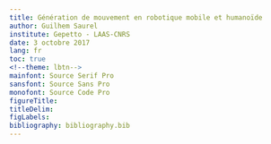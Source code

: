```yaml
---
title: Génération de mouvement en robotique mobile et humanoïde
author: Guilhem Saurel
institute: Gepetto - LAAS-CNRS
date: 3 octobre 2017
lang: fr
toc: true
<!--theme: lbtn-->
mainfont: Source Serif Pro
sansfont: Source Sans Pro
monofont: Source Code Pro
figureTitle:
titleDelim:
figLabels:
bibliography: bibliography.bib
---
```

